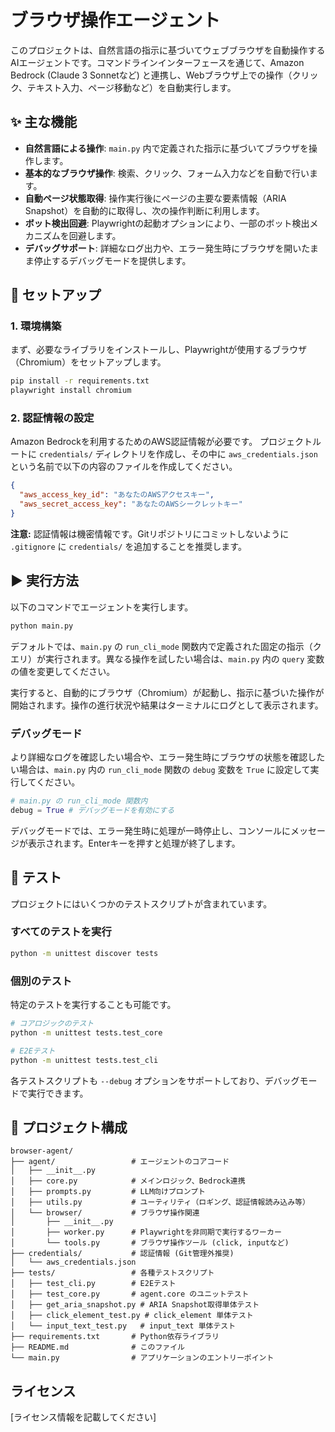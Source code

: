 # ブラウザ操作エージェント

このプロジェクトは、自然言語の指示に基づいてウェブブラウザを自動操作するAIエージェントです。コマンドラインインターフェースを通じて、Amazon Bedrock (Claude 3 Sonnetなど) と連携し、Webブラウザ上での操作（クリック、テキスト入力、ページ移動など）を自動実行します。

## ✨ 主な機能

- **自然言語による操作**: `main.py` 内で定義された指示に基づいてブラウザを操作します。
- **基本的なブラウザ操作**: 検索、クリック、フォーム入力などを自動で行います。
- **自動ページ状態取得**: 操作実行後にページの主要な要素情報（ARIA Snapshot）を自動的に取得し、次の操作判断に利用します。
- **ボット検出回避**: Playwrightの起動オプションにより、一部のボット検出メカニズムを回避します。
- **デバッグサポート**: 詳細なログ出力や、エラー発生時にブラウザを開いたまま停止するデバッグモードを提供します。

## 🚀 セットアップ

### 1. 環境構築

まず、必要なライブラリをインストールし、Playwrightが使用するブラウザ（Chromium）をセットアップします。

```bash
pip install -r requirements.txt
playwright install chromium
```

### 2. 認証情報の設定

Amazon Bedrockを利用するためのAWS認証情報が必要です。
プロジェクトルートに `credentials/` ディレクトリを作成し、その中に `aws_credentials.json` という名前で以下の内容のファイルを作成してください。

```json
{
  "aws_access_key_id": "あなたのAWSアクセスキー",
  "aws_secret_access_key": "あなたのAWSシークレットキー"
}
```

**注意:** 認証情報は機密情報です。Gitリポジトリにコミットしないように `.gitignore` に `credentials/` を追加することを推奨します。

## ▶️ 実行方法

以下のコマンドでエージェントを実行します。

```bash
python main.py
```

デフォルトでは、`main.py` の `run_cli_mode` 関数内で定義された固定の指示（クエリ）が実行されます。異なる操作を試したい場合は、`main.py` 内の `query` 変数の値を変更してください。

実行すると、自動的にブラウザ（Chromium）が起動し、指示に基づいた操作が開始されます。操作の進行状況や結果はターミナルにログとして表示されます。

### デバッグモード

より詳細なログを確認したい場合や、エラー発生時にブラウザの状態を確認したい場合は、`main.py` 内の `run_cli_mode` 関数の `debug` 変数を `True` に設定して実行してください。

```python
# main.py の run_cli_mode 関数内
debug = True # デバッグモードを有効にする
```

デバッグモードでは、エラー発生時に処理が一時停止し、コンソールにメッセージが表示されます。Enterキーを押すと処理が終了します。

## 🧪 テスト

プロジェクトにはいくつかのテストスクリプトが含まれています。

### すべてのテストを実行

```bash
python -m unittest discover tests
```

### 個別のテスト

特定のテストを実行することも可能です。

```bash
# コアロジックのテスト
python -m unittest tests.test_core

# E2Eテスト
python -m unittest tests.test_cli
```

各テストスクリプトも `--debug` オプションをサポートしており、デバッグモードで実行できます。

## 📂 プロジェクト構成

```
browser-agent/
├── agent/                 # エージェントのコアコード
│   ├── __init__.py
│   ├── core.py            # メインロジック、Bedrock連携
│   ├── prompts.py         # LLM向けプロンプト
│   ├── utils.py           # ユーティリティ（ロギング、認証情報読み込み等）
│   └── browser/           # ブラウザ操作関連
│       ├── __init__.py
│       ├── worker.py      # Playwrightを非同期で実行するワーカー
│       └── tools.py       # ブラウザ操作ツール (click, inputなど)
├── credentials/           # 認証情報 (Git管理外推奨)
│   └── aws_credentials.json
├── tests/                 # 各種テストスクリプト
│   ├── test_cli.py        # E2Eテスト
│   ├── test_core.py       # agent.core のユニットテスト
│   ├── get_aria_snapshot.py # ARIA Snapshot取得単体テスト
│   ├── click_element_test.py # click_element 単体テスト
│   └── input_text_test.py   # input_text 単体テスト
├── requirements.txt       # Python依存ライブラリ
├── README.md              # このファイル
└── main.py                # アプリケーションのエントリーポイント
```

## ライセンス

[ライセンス情報を記載してください]
